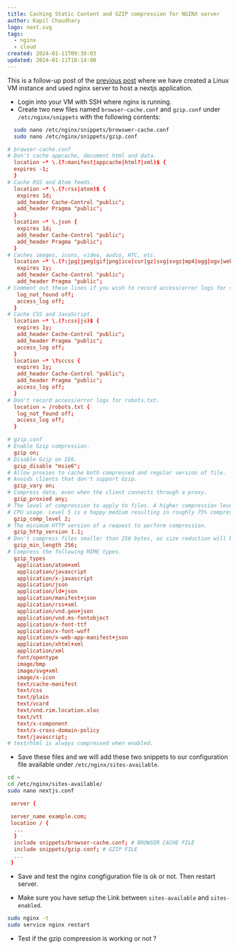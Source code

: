 ```yaml
---
title: Caching Static Content and GZIP compression for NGINX server
author: Kapil Chaudhary
logo: next.svg
tags:
  - nginx
  - cloud
created: 2024-01-11T09:39:03
updated: 2024-01-11T18:14:00
---
```


This is a follow-up post of the [previous post](./Setting-up-Nginx-server-on-google-cloud-for-web) where we have created a Linux VM instance and used nginx server to host a nextjs application.

- Login into your VM with SSH where nginx is running.
- Create two new files named `browser-cache.conf` and `gzip.conf` under `/etc/nginx/snippets` with the following contents:

```bash
  sudo nano /etc/nginx/snippets/browswer-cache.conf
  sudo nano /etc/nginx/snippets/gzip.conf
```

```conf
# browser-cache.conf
# Don't cache appcache, document html and data.
  location ~* \.(?:manifest|appcache|html?|xml)$ {
  expires -1;
  }
# Cache RSS and Atom feeds.
  location ~* \.(?:rss|atom)$ {
   expires 1d;
   add_header Cache-Control "public";
   add_header Pragma "public";
  }
  location ~* \.json {
   expires 1d;
   add_header Cache-Control "public";
   add_header Pragma "public";
  }
# Caches images, icons, video, audio, HTC, etc.
  location ~* \.(?:jpg|jpeg|gif|png|ico|cur|gz|svg|svgz|mp4|ogg|ogv|webm|htc|woff|woff2|ttf|eot|otf|pdf)$ {
   expires 1y;
   add_header Cache-Control "public";
   add_header Pragma "public";
# Comment out these lines if you wish to record access/error logs for static files.
   log_not_found off;
   access_log off;
  }
# Cache CSS and JavaScript.
  location ~* \.(?:css|js)$ {
   expires 1y;
   add_header Cache-Control "public";
   add_header Pragma "public";
   access_log off;
  }
  location ~* \?sccss {
   expires 1y;
   add_header Cache-Control "public";
   add_header Pragma "public";
   access_log off;
  }
# Don't record access/error logs for robots.txt.
  location = /robots.txt {
   log_not_found off;
   access_log off;
  }
```

```conf
# gzip.conf
# Enable Gzip compression.
  gzip on;
# Disable Gzip on IE6.
  gzip_disable "msie6";
# Allow proxies to cache both compressed and regular version of file.
# Avoids clients that don't support Gzip.
  gzip_vary on;
# Compress data, even when the client connects through a proxy.
  gzip_proxied any;
# The level of compression to apply to files. A higher compression level increases
# CPU usage. Level 5 is a happy medium resulting in roughly 75% compression.
  gzip_comp_level 2;
# The minimum HTTP version of a request to perform compression.
  gzip_http_version 1.1;
# Don't compress files smaller than 256 bytes, as size reduction will be negligible.
  gzip_min_length 256;
# Compress the following MIME types.
  gzip_types
   application/atom+xml
   application/javascript
   application/x-javascript
   application/json
   application/ld+json
   application/manifest+json
   application/rss+xml
   application/vnd.geo+json
   application/vnd.ms-fontobject
   application/x-font-ttf
   application/x-font-woff
   application/x-web-app-manifest+json
   application/xhtml+xml
   application/xml
   font/opentype
   image/bmp
   image/svg+xml
   image/x-icon
   text/cache-manifest
   text/css
   text/plain
   text/vcard
   text/vnd.rim.location.xloc
   text/vtt
   text/x-component
   text/x-cross-domain-policy
   text/javascript;
# text/html is always compressed when enabled.
```

- Save these files and we will add these two snippets to our configuration file available under `/etc/nginx/sites-available`.

```bash
cd ~
cd /etc/nginx/sites-available/
sudo nano nextjs.conf
```

```conf
 server {

 server_name example.com;
 location / {
  ...
  }
  include snippets/browser-cache.conf; # BROWSER CACHE FILE
  include snippets/gzip.conf; # GZIP FILE
  ...
 }
```

- Save and test the nginx congfiguration file is ok or not. Then restart server.

- Make sure you have setup the Link between `sites-available` and `sites-enabled`.

```bash
sudo nginx -t
sudo service nginx restart
```

- Test if the gzip compression is working or not ?
